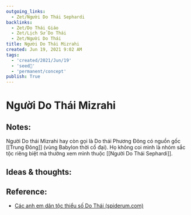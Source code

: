```yaml
---
outgoing_links:
  - Zet/Người Do Thái Sephardi
backlinks:
  - Zet/Do Thái Giáo
  - Zet/Lịch Sử Do Thái
  - Zet/Người Do Thái
title: Người Do Thái Mizrahi
created: Jun 19, 2021 9:02 AM
tags:
  - 'created/2021/Jun/19'
  - 'seed🥜'
  - 'permanent/concept'
publish: True
---
```

# Người Do Thái Mizrahi

## Notes:
Người Do thái Mizrahi hay còn gọi là Do thái Phương Đông có nguồn gốc [[Trung Đông]] (vùng Babylon thời cổ đại). Họ không coi mình là nhóm sắc tộc riêng biệt mà thường xem mình thuộc [[Người Do Thái Sephardi]].

## Ideas & thoughts:

## Reference:
- [Các anh em dân tộc thiểu số Do Thái (spiderum.com)](https://spiderum.com/bai-dang/Cac-anh-em-dan-toc-thieu-so-Do-Thai-7z6)
